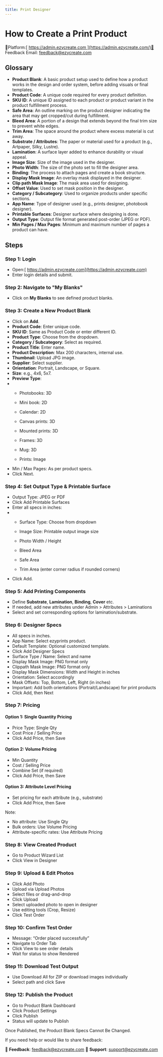 ```yaml
---
title: Print Designer
---
```

# **How to Create a Print Product**


📍Platform:[ https://admin.ezycreate.com ](https://admin.ezycreate.com/)📩 Feedback Email: [feedback@ezycreate.com](mailto:feedback@ezycreate.com)

## **Glossary**

* **Product Blank**: A basic product setup used to define how a product works in the design and order system, before adding visuals or final templates.
* **Product Code**: A unique code required for every product definition.
* **SKU ID**: A unique ID assigned to each product or product variant in the product fulfillment process.
* **Safe Area**: An outline marking on the product designer indicating the area that may get cropped/cut during fulfillment.
* **Bleed Area**: A portion of a design that extends beyond the final trim size to prevent white edges.
* **Trim Area**: The space around the product where excess material is cut away.
* **Substrate / Attributes**: The paper or material used for a product (e.g., Artpaper, Silky, Lustre).
* **Lamination**: A surface layer added to enhance durability or visual appeal.
* **Image Size**: Size of the image used in the designer.
* **Photo Width**: The size of the photo set to fill the designer area.
* **Binding**: The process to attach pages and create a book structure.
* **Display Mask Image**: An overlay mask displayed in the designer.
* **Clip path Mask Image**: The mask area used for designing.
* **Offset Value**: Used to set mask position in the designer.
* **Category / Subcategory**: Used to organize products under specific sections.
* **App Name**: Type of designer used (e.g., prints designer, photobook designer).
* **Printable Surfaces**: Designer surface where designing is done.
* **Output Type**: Output file format generated post-order (JPEG or PDF).
* **Min Pages / Max Pages**: Minimum and maximum number of pages a product can have.

## **Steps**

### **Step 1: Login**

* Open:[ https://admin.ezycreate.com](https://admin.ezycreate.com)
* Enter login details and submit.

### **Step 2: Navigate to "My Blanks"**

* Click on **My Blanks** to see defined product blanks.

### **Step 3: Create a New Product Blank**

* Click on **Add**.
* **Product Code**: Enter unique code.
* **SKU ID**: Same as Product Code or enter different ID.
* **Product Type**: Choose from the dropdown.
* **Category / Subcategory**: Select as required.
* **Product Title**: Enter name.
* **Product Description**: Max 200 characters, internal use.
* **Thumbnail**: Upload JPG image.
* **Supplier**: Select supplier.
* **Orientation**: Portrait, Landscape, or Square.
* **Size**: e.g., 4x6, 5x7.
* **Preview Type**:
* * Photobooks: 3D

  * Mini book: 2D

  * Calendar: 2D

  * Canvas prints: 3D

  * Mounted prints: 3D

  * Frames: 3D

  * Mug: 3D

  * Prints: Image
* Min / Max Pages: As per product specs.
* Click Next.

### **Step 4: Set Output Type & Printable Surface**

* Output Type: JPEG or PDF
* Click Add Printable Surfaces
* Enter all specs in inches:
* * Surface Type: Choose from dropdown

  * Image Size: Printable output image size

  * Photo Width / Height

  * Bleed Area

  * Safe Area

  * Trim Area (enter corner radius if rounded corners)
* Click Add.

### **Step 5: Add Printing Components**

* Define **Substrate**, **Lamination**, **Binding**, **Cover** etc.
* If needed, add new attributes under Admin > Attributes > Laminations
* Select and set corresponding options for lamination/substrate.

### **Step 6: Designer Specs**

* All specs in inches.
* App Name: Select ezyprints product.
* Default Template: Optional customized template.
* Click Add Designer Specs
* Surface Type / Name: Select and name
* Display Mask Image: PNG format only
* Clippath Mask Image: PNG format only
* Display Mask Dimensions: Width and Height in inches
* Orientation: Select accordingly
* Mask Offsets: Top, Bottom, Left, Right (in inches)
* Important: Add both orientations (Portrait/Landscape) for print products
* Click Add, then Next

### **Step 7: Pricing**

#### **Option 1: Single Quantity Pricing**

* Price Type: Single Qty
* Cost Price / Selling Price
* Click Add Price, then Save

#### **Option 2: Volume Pricing**

* Min Quantity
* Cost / Selling Price
* Combine Set (if required)
* Click Add Price, then Save

#### **Option 3: Attribute Level Pricing**

* Set pricing for each attribute (e.g., substrate)
* Click Add Price, then Save

Note:

* No attribute: Use Single Qty
* Bulk orders: Use Volume Pricing
* Attribute-specific rates: Use Attribute Pricing

### **Step 8: View Created Product**

* Go to Product Wizard List
* Click View in Designer

### **Step 9: Upload & Edit Photos**

* Click Add Photo
* Upload via Upload Photos
* Select files or drag-and-drop
* Click Upload
* Select uploaded photo to open in designer
* Use editing tools (Crop, Resize)
* Click Test Order

### **Step 10: Confirm Test Order**

* Message: “Order placed successfully”
* Navigate to Order Tab
* Click View to see order details
* Wait for status to show Rendered

### **Step 11: Download Test Output**

* Use Download All for ZIP or download images individually
* Select path and click Save

### **Step 12: Publish the Product**

* Go to Product Blank Dashboard
* Click Product Settings
* Click Publish
* Status will update to Publish

Once Published, the Product Blank Specs Cannot Be Changed.


If you need help or would like to share feedback:

📩 **Feedback**: [feedback@ezycreate.com](mailto:feedback@ezycreate.com) 📩 **Support**: [support@ezycreate.com](mailto:support@ezycreate.com)
